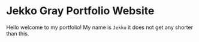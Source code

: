 # Jekko Gray Portfolio Website
Hello welcome to my portfolio! My name is `Jekko` it does not get any shorter than this. 

